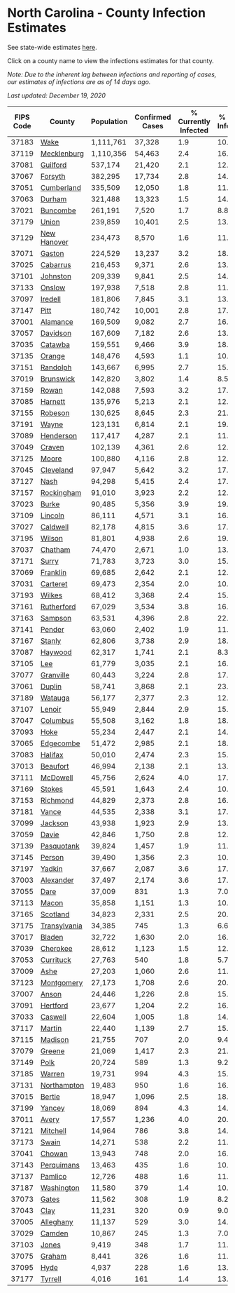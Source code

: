 # North Carolina - County Infection Estimates

See state-wide estimates [here](/infections/us-nc).

Click on a county name to view the infections estimates for that county.

*Note: Due to the inherent lag between infections and reporting of cases, our estimates of infections are as of 14 days ago.*

*Last updated: December 19, 2020*

|   FIPS Code |                       County |   Population |   Confirmed Cases |   % Currently Infected |   % Total Infected |
|-------------|------------------------------|--------------|-------------------|------------------------|--------------------|
|       37183 |                 [Wake](wake) |    1,111,761 |            37,328 |                    1.9 |               10.7 |
|       37119 |   [Mecklenburg](mecklenburg) |    1,110,356 |            54,463 |                    2.4 |               16.1 |
|       37081 |         [Guilford](guilford) |      537,174 |            21,420 |                    2.1 |               12.5 |
|       37067 |           [Forsyth](forsyth) |      382,295 |            17,734 |                    2.8 |               14.7 |
|       37051 |     [Cumberland](cumberland) |      335,509 |            12,050 |                    1.8 |               11.2 |
|       37063 |             [Durham](durham) |      321,488 |            13,323 |                    1.5 |               14.3 |
|       37021 |         [Buncombe](buncombe) |      261,191 |             7,520 |                    1.7 |                8.8 |
|       37179 |               [Union](union) |      239,859 |            10,401 |                    2.5 |               13.6 |
|       37129 |   [New Hanover](new-hanover) |      234,473 |             8,570 |                    1.6 |               11.5 |
|       37071 |             [Gaston](gaston) |      224,529 |            13,237 |                    3.2 |               18.1 |
|       37025 |         [Cabarrus](cabarrus) |      216,453 |             9,371 |                    2.6 |               13.6 |
|       37101 |         [Johnston](johnston) |      209,339 |             9,841 |                    2.5 |               14.9 |
|       37133 |             [Onslow](onslow) |      197,938 |             7,518 |                    2.8 |               11.4 |
|       37097 |           [Iredell](iredell) |      181,806 |             7,845 |                    3.1 |               13.3 |
|       37147 |                 [Pitt](pitt) |      180,742 |            10,001 |                    2.8 |               17.1 |
|       37001 |         [Alamance](alamance) |      169,509 |             9,082 |                    2.7 |               16.7 |
|       37057 |         [Davidson](davidson) |      167,609 |             7,182 |                    2.6 |               13.3 |
|       37035 |           [Catawba](catawba) |      159,551 |             9,466 |                    3.9 |               18.0 |
|       37135 |             [Orange](orange) |      148,476 |             4,593 |                    1.1 |               10.3 |
|       37151 |         [Randolph](randolph) |      143,667 |             6,995 |                    2.7 |               15.6 |
|       37019 |       [Brunswick](brunswick) |      142,820 |             3,802 |                    1.4 |                8.5 |
|       37159 |               [Rowan](rowan) |      142,088 |             7,593 |                    3.2 |               17.2 |
|       37085 |           [Harnett](harnett) |      135,976 |             5,213 |                    2.1 |               12.0 |
|       37155 |           [Robeson](robeson) |      130,625 |             8,645 |                    2.3 |               21.5 |
|       37191 |               [Wayne](wayne) |      123,131 |             6,814 |                    2.1 |               19.2 |
|       37089 |       [Henderson](henderson) |      117,417 |             4,287 |                    2.1 |               11.6 |
|       37049 |             [Craven](craven) |      102,139 |             4,361 |                    2.6 |               12.7 |
|       37125 |               [Moore](moore) |      100,880 |             4,116 |                    2.8 |               12.7 |
|       37045 |       [Cleveland](cleveland) |       97,947 |             5,642 |                    3.2 |               17.4 |
|       37127 |                 [Nash](nash) |       94,298 |             5,415 |                    2.4 |               17.7 |
|       37157 |     [Rockingham](rockingham) |       91,010 |             3,923 |                    2.2 |               12.9 |
|       37023 |               [Burke](burke) |       90,485 |             5,356 |                    3.9 |               19.0 |
|       37109 |           [Lincoln](lincoln) |       86,111 |             4,571 |                    3.1 |               16.0 |
|       37027 |         [Caldwell](caldwell) |       82,178 |             4,815 |                    3.6 |               17.8 |
|       37195 |             [Wilson](wilson) |       81,801 |             4,938 |                    2.6 |               19.4 |
|       37037 |           [Chatham](chatham) |       74,470 |             2,671 |                    1.0 |               13.1 |
|       37171 |               [Surry](surry) |       71,783 |             3,723 |                    3.0 |               15.9 |
|       37069 |         [Franklin](franklin) |       69,685 |             2,642 |                    2.1 |               12.0 |
|       37031 |         [Carteret](carteret) |       69,473 |             2,354 |                    2.0 |               10.0 |
|       37193 |             [Wilkes](wilkes) |       68,412 |             3,368 |                    2.4 |               15.8 |
|       37161 |     [Rutherford](rutherford) |       67,029 |             3,534 |                    3.8 |               16.1 |
|       37163 |           [Sampson](sampson) |       63,531 |             4,396 |                    2.8 |               22.7 |
|       37141 |             [Pender](pender) |       63,060 |             2,402 |                    1.9 |               11.8 |
|       37167 |             [Stanly](stanly) |       62,806 |             3,738 |                    2.9 |               18.6 |
|       37087 |           [Haywood](haywood) |       62,317 |             1,741 |                    2.1 |                8.3 |
|       37105 |                   [Lee](lee) |       61,779 |             3,035 |                    2.1 |               16.5 |
|       37077 |       [Granville](granville) |       60,443 |             3,224 |                    2.8 |               17.8 |
|       37061 |             [Duplin](duplin) |       58,741 |             3,868 |                    2.1 |               23.1 |
|       37189 |           [Watauga](watauga) |       56,177 |             2,377 |                    2.3 |               12.9 |
|       37107 |             [Lenoir](lenoir) |       55,949 |             2,844 |                    2.9 |               15.8 |
|       37047 |         [Columbus](columbus) |       55,508 |             3,162 |                    1.8 |               18.4 |
|       37093 |                 [Hoke](hoke) |       55,234 |             2,447 |                    2.1 |               14.2 |
|       37065 |       [Edgecombe](edgecombe) |       51,472 |             2,985 |                    2.1 |               18.4 |
|       37083 |           [Halifax](halifax) |       50,010 |             2,474 |                    2.3 |               15.6 |
|       37013 |         [Beaufort](beaufort) |       46,994 |             2,138 |                    2.1 |               13.8 |
|       37111 |         [McDowell](mcdowell) |       45,756 |             2,624 |                    4.0 |               17.5 |
|       37169 |             [Stokes](stokes) |       45,591 |             1,643 |                    2.4 |               10.7 |
|       37153 |         [Richmond](richmond) |       44,829 |             2,373 |                    2.8 |               16.6 |
|       37181 |               [Vance](vance) |       44,535 |             2,338 |                    3.1 |               17.0 |
|       37099 |           [Jackson](jackson) |       43,938 |             1,923 |                    2.9 |               13.2 |
|       37059 |               [Davie](davie) |       42,846 |             1,750 |                    2.8 |               12.5 |
|       37139 |     [Pasquotank](pasquotank) |       39,824 |             1,457 |                    1.9 |               11.3 |
|       37145 |             [Person](person) |       39,490 |             1,356 |                    2.3 |               10.4 |
|       37197 |             [Yadkin](yadkin) |       37,667 |             2,087 |                    3.6 |               17.3 |
|       37003 |       [Alexander](alexander) |       37,497 |             2,174 |                    3.6 |               17.3 |
|       37055 |                 [Dare](dare) |       37,009 |               831 |                    1.3 |                7.0 |
|       37113 |               [Macon](macon) |       35,858 |             1,151 |                    1.3 |               10.3 |
|       37165 |         [Scotland](scotland) |       34,823 |             2,331 |                    2.5 |               20.6 |
|       37175 | [Transylvania](transylvania) |       34,385 |               745 |                    1.3 |                6.6 |
|       37017 |             [Bladen](bladen) |       32,722 |             1,630 |                    2.0 |               16.1 |
|       37039 |         [Cherokee](cherokee) |       28,612 |             1,123 |                    1.5 |               12.3 |
|       37053 |       [Currituck](currituck) |       27,763 |               540 |                    1.8 |                5.7 |
|       37009 |                 [Ashe](ashe) |       27,203 |             1,060 |                    2.6 |               11.6 |
|       37123 |     [Montgomery](montgomery) |       27,173 |             1,708 |                    2.6 |               20.4 |
|       37007 |               [Anson](anson) |       24,446 |             1,226 |                    2.8 |               15.6 |
|       37091 |         [Hertford](hertford) |       23,677 |             1,204 |                    2.2 |               16.4 |
|       37033 |           [Caswell](caswell) |       22,604 |             1,005 |                    1.8 |               14.0 |
|       37117 |             [Martin](martin) |       22,440 |             1,139 |                    2.7 |               15.2 |
|       37115 |           [Madison](madison) |       21,755 |               707 |                    2.0 |                9.4 |
|       37079 |             [Greene](greene) |       21,069 |             1,417 |                    2.3 |               21.0 |
|       37149 |                 [Polk](polk) |       20,724 |               589 |                    1.3 |                9.2 |
|       37185 |             [Warren](warren) |       19,731 |               994 |                    4.3 |               15.9 |
|       37131 |   [Northampton](northampton) |       19,483 |               950 |                    1.6 |               16.8 |
|       37015 |             [Bertie](bertie) |       18,947 |             1,096 |                    2.5 |               18.8 |
|       37199 |             [Yancey](yancey) |       18,069 |               894 |                    4.3 |               14.4 |
|       37011 |               [Avery](avery) |       17,557 |             1,236 |                    4.0 |               20.6 |
|       37121 |         [Mitchell](mitchell) |       14,964 |               786 |                    3.8 |               14.8 |
|       37173 |               [Swain](swain) |       14,271 |               538 |                    2.2 |               11.3 |
|       37041 |             [Chowan](chowan) |       13,943 |               748 |                    2.0 |               16.4 |
|       37143 |     [Perquimans](perquimans) |       13,463 |               435 |                    1.6 |               10.1 |
|       37137 |           [Pamlico](pamlico) |       12,726 |               488 |                    1.6 |               11.8 |
|       37187 |     [Washington](washington) |       11,580 |               379 |                    1.4 |               10.9 |
|       37073 |               [Gates](gates) |       11,562 |               308 |                    1.9 |                8.2 |
|       37043 |                 [Clay](clay) |       11,231 |               320 |                    0.9 |                9.0 |
|       37005 |       [Alleghany](alleghany) |       11,137 |               529 |                    3.0 |               14.6 |
|       37029 |             [Camden](camden) |       10,867 |               245 |                    1.3 |                7.0 |
|       37103 |               [Jones](jones) |        9,419 |               348 |                    1.7 |               11.6 |
|       37075 |             [Graham](graham) |        8,441 |               326 |                    1.6 |               11.7 |
|       37095 |                 [Hyde](hyde) |        4,937 |               228 |                    1.6 |               13.8 |
|       37177 |           [Tyrrell](tyrrell) |        4,016 |               161 |                    1.4 |               13.9 |